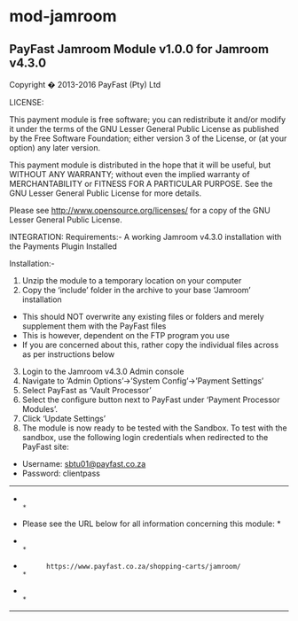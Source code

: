 mod-jamroom
===========

PayFast Jamroom Module v1.0.0 for Jamroom v4.3.0
--------------------------------------------------------------
Copyright � 2013-2016 PayFast (Pty) Ltd

LICENSE:

This payment module is free software; you can redistribute it and/or modify
it under the terms of the GNU Lesser General Public License as published
by the Free Software Foundation; either version 3 of the License, or (at
your option) any later version.

This payment module is distributed in the hope that it will be useful, but
WITHOUT ANY WARRANTY; without even the implied warranty of MERCHANTABILITY
or FITNESS FOR A PARTICULAR PURPOSE. See the GNU Lesser General Public
License for more details.

Please see http://www.opensource.org/licenses/ for a copy of the GNU Lesser
General Public License.

INTEGRATION:
Requirements:-
A working Jamroom v4.3.0 installation with the Payments Plugin Installed

Installation:-
1. Unzip the module to a temporary location on your computer
2. Copy the ‘include’ folder in the archive to your base ‘Jamroom’ installation
- This should NOT overwrite any existing files or folders and merely supplement them with the PayFast files
- This is however, dependent on the FTP program you use
- If you are concerned about this, rather copy the individual files across as per instructions below
3. Login to the Jamroom v4.3.0 Admin console
4. Navigate to ‘Admin Options’->’System Config’->’Payment Settings’
5. Select PayFast as ‘Vault Processor’
6. Select the configure button next to PayFast under ‘Payment Processor Modules’.
7. Click ‘Update Settings’
8. The module is now ready to be tested with the Sandbox. To test with the sandbox, use the following login credentials when redirected to the PayFast site:
- Username: sbtu01@payfast.co.za
- Password: clientpass

******************************************************************************
*                                                                            *
*    Please see the URL below for all information concerning this module:    *
*                                                                            *
*           https://www.payfast.co.za/shopping-carts/jamroom/                *
*                                                                            *
******************************************************************************